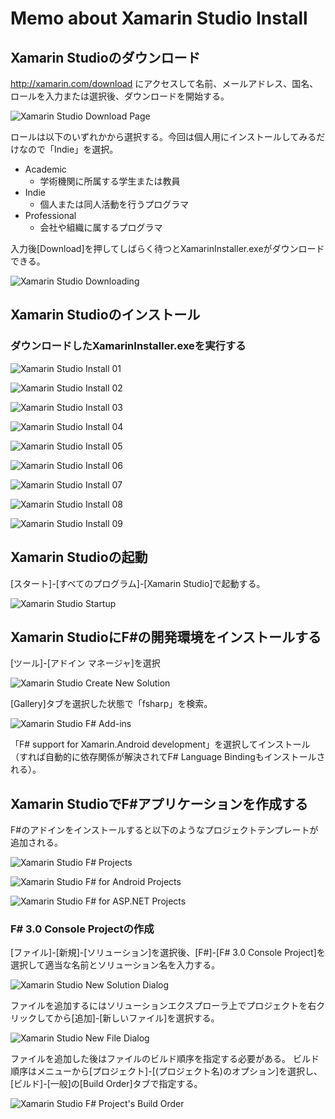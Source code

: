 # Memo about Xamarin Studio Install

## Xamarin Studioのダウンロード

<http://xamarin.com/download> にアクセスして名前、メールアドレス、国名、ロールを入力または選択後、ダウンロードを開始する。

![Xamarin Studio Download Page][img01]

ロールは以下のいずれかから選択する。今回は個人用にインストールしてみるだけなので「Indie」を選択。

* Academic
  * 学術機関に所属する学生または教員
* Indie
  * 個人または同人活動を行うプログラマ
* Professional
  * 会社や組織に属するプログラマ

入力後[Download]を押してしばらく待つとXamarinInstaller.exeがダウンロードできる。

![Xamarin Studio Downloading][img02]

## Xamarin Studioのインストール

### ダウンロードしたXamarinInstaller.exeを実行する

![Xamarin Studio Install 01][img03]

![Xamarin Studio Install 02][img04]

![Xamarin Studio Install 03][img05]

![Xamarin Studio Install 04][img06]

![Xamarin Studio Install 05][img07]

![Xamarin Studio Install 06][img08]

![Xamarin Studio Install 07][img09]

![Xamarin Studio Install 08][img10]

![Xamarin Studio Install 09][img11]

## Xamarin Studioの起動

[スタート]-[すべてのプログラム]-[Xamarin Studio]で起動する。

![Xamarin Studio Startup][img12]

## Xamarin StudioにF#の開発環境をインストールする

[ツール]-[アドイン マネージャ]を選択

![Xamarin Studio Create New Solution][img13]

[Gallery]タブを選択した状態で「fsharp」を検索。

![Xamarin Studio F# Add-ins][img14]

「F# support for Xamarin.Android development」を選択してインストール（すれば自動的に依存関係が解決されてF# Language Bindingもインストールされる）。

## Xamarin StudioでF#アプリケーションを作成する

F#のアドインをインストールすると以下のようなプロジェクトテンプレートが追加される。

![Xamarin Studio F# Projects][img15]

![Xamarin Studio F# for Android Projects][img16]

![Xamarin Studio F# for ASP.NET Projects][img17]

### F# 3.0 Console Projectの作成

[ファイル]-[新規]-[ソリューション]を選択後、[F#]-[F# 3.0 Console Project]を選択して適当な名前とソリューション名を入力する。

![Xamarin Studio New Solution Dialog][img18]

ファイルを追加するにはソリューションエクスプローラ上でプロジェクトを右クリックしてから[追加]-[新しいファイル]を選択する。

![Xamarin Studio New File Dialog][img19]

ファイルを追加した後はファイルのビルド順序を指定する必要がある。
ビルド順序はメニューから[プロジェクト]-[(プロジェクト名)のオプション]を選択し、[ビルド]-[一般]の[Build Order]タブで指定する。

![Xamarin Studio F# Project's Build Order][img20]

[img01]: <img/img01.png> "Download page"
[img02]: <img/img02.png> "Downloading"
[img03]: <img/img03.png> "Xamarin Installer 01"
[img04]: <img/img04.png> "Xamarin Installer 02"
[img05]: <img/img05.png> "Xamarin Installer 03"
[img06]: <img/img06.png> "Xamarin Installer 04"
[img07]: <img/img07.png> "Xamarin Installer 05"
[img08]: <img/img08.png> "Xamarin Installer 06"
[img09]: <img/img09.png> "Xamarin Installer 07"
[img10]: <img/img10.png> "Xamarin Installer 08"
[img11]: <img/img11.png> "Xamarin Installer 09"
[img12]: <img/img12.png> "Xamarin Studio Startup"
[img13]: <img/img13.png> "Xamarin Studio Add-in Manager"
[img14]: <img/img14.png> "Xamarin Studio F# Add-ins"
[img15]: <img/img15.png> "Xamarin Studio F# Projects"
[img16]: <img/img16.png> "Xamarin Studio F# for Android Projects"
[img17]: <img/img17.png> "Xamarin Studio F# for ASP.NET Projects"
[img18]: <img/img18.png> "Xamarin Studio F# 3.0 Console Project"
[img19]: <img/img19.png> "Xamarin Studio Adding New Class File"
[img20]: <img/img20.png> "Xamarin Studio F# Project's Build Order"
